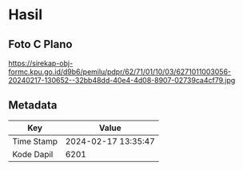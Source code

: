 # Hasil

## Foto C Plano

https://sirekap-obj-formc.kpu.go.id/d9b6/pemilu/pdpr/62/71/01/10/03/6271011003056-20240217-130652--32bb48dd-40e4-4d08-8907-02739ca4cf79.jpg


## Metadata

| Key        | Value               |
| ---------- | ------------------- |
| Time Stamp | 2024-02-17 13:35:47 |
| Kode Dapil | 6201                |



